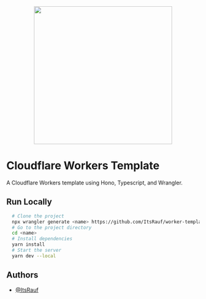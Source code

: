 <center>
<img src="https://upload.wikimedia.org/wikipedia/commons/4/4b/Cloudflare_Logo.svg" width="360" />
</center>

# Cloudflare Workers Template

A Cloudflare Workers template using Hono, Typescript, and Wrangler.


## Run Locally

```bash
  # Clone the project
  npx wrangler generate <name> https://github.com/ItsRauf/worker-template
  # Go to the project directory
  cd <name>
  # Install dependencies
  yarn install
  # Start the server
  yarn dev --local
```


## Authors

- [@ItsRauf](https://www.github.com/ItsRauf)

